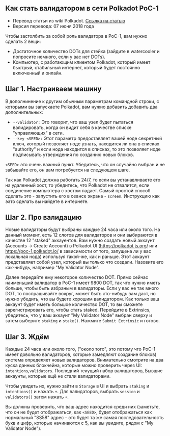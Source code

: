 ## Как стать валидатором в сети Polkadot PoC-1
- Перевод статьи из wiki Polkadot. [Ссылка на статью](https://github.com/paritytech/polkadot/wiki/Validating-on-PoC-1)
- Версия перевода: 07 июня 2018 года

Чтобы застолбить за собой роль валидатора в PoC-1, вам нужно сделать 2 вещи:
- Достаточное количество DOTs для стейка (зайдите в watercooler и попросите немного, если у вас нет DOTs).
- Компьютер, с работающим клиентом Polkadot, который имеет быстрый, стабильный интернет, который будет постоянно включенный и онлайн.

## Шаг 1. Настраиваем машину

В дополнинение к другим обычным параметрам командной строки, с которыми вы запускаете Polkadot, вам нужно добавить добавить два дополнительных:

- `--validator:` Это говорит, что ваш узел будет пытаться валидировать, когда он видит себя в качестве списке "управляющих" в сети.
- `--key <SEED>:` Этот параметр предоставляет вашей ноде секретный ключ, который позволяет ноде узнать, находится ли она в списках "authority" и если нода находится в списках, то это позволяет ноде подписывать утверждения по созданию новых блоков.


`<SEED>` это очень важный пункт. Убедитесь, что он случайно выбран и не забывайте его, он вам потребуется на следующем шаге.

Так как Polkadot должна работать 24/7, то если вы устанавливаете его на удаленный хост, то убедитесь, что Polkadot не отвалится, если соединение компьютера с хостом падает. Самый простой способ сделать это - запустить его в сеансе экрана - `screen`. Инструкцию как ээто сделать вы  найдете в интернете.

## Шаг 2. Про валидацию

Новые валидаторы будут выбраны каждые 24 часа или около того. На данный момент, есть 12 слотов для валидаторов и они выбираются в качестве 12 "staked" аккауентов. Вам нужно создать новый аккаунт (Accounts -> Create Account) в Polkadot UI (https://polkadot.js.org/ или https://poc-1.polkadot.io/ в зависимости от того, запущена ли у вас локальная нода) используя такой-же, как и раньше. Этот аккаунт представляет собой узел, который вы только что создали. Назовите его как-нибудь, например "My Validator Node".

Далее передайте ему некоторое количество DOT. Прямо сейчас наименьший валидатор в PoC-1 имеет 9800 DOT, так что нужно иметь больше, чтобы быть избраным в валидаторы. Если у вас не так много DOT, то поспрашивайте вокруг, может быть кто-нибудь вам даст, но нужно убедить, что вы будете хорошим валидатором. Как только ваш аккаунт будет иметь большое количество DOT, то вы сможете зарегистрировать его, чтобы стать staked. Перейдите в Extrinsics, убедитесь, что у ваш аккаунт "My Validator Node" выбран сверху и затем выберите `staking` и `stake()`. Нажмите `Submit Extrinsic` и готово.

## Шаг 3. Ждём

Каждые 24 часа или около того, ("около того", это потому что PoC-1 имеет довольно валидаторов, которые замедляют создание блоков) система определяет новых валидаторов. Внимательно смотрите на два куска данных блокчейна, которые можно проверить через UI: `intentions`,`validators`. Последний текущий набор валидаторов, Бывшие аккаунты, которые ещё не стали валидаторами.

Чтобы увидеть их, нужно зайти в `Storage` в UI и выбрать `staking` и `intentions()` и нажать `+`. Для валидаторов, выбрать `session` и `validators()` затем нажать `+`.

Вы должны проверить, что ваш адрес находится среди них (заметьте, что он не будет отображаться, как `<SEED>`, будет отображаться как нормальный "SS58" адрес - это будет та же самая последовательность букв и цифр, которые начинаются с 5, как вы увидите, рядом с "My Validator Node").
